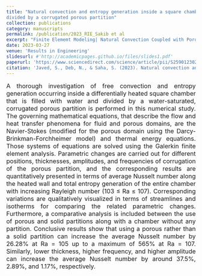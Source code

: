 ```yaml
---
title: "Natural convection and entropy generation inside a square chamber 
divided by a corrugated porous partition"
collection: publications
category: manuscripts
permalink: /publication/2023_RIE_Sakib et al
excerpt: "Finite Elememt Modeling| Natural Convection Coupled with Porous Medium Flow| Entropy Generation"
date: 2023-03-27
venue: 'Results in Engineering'
slidesurl: #'http://academicpages.github.io/files/slides1.pdf'
paperurl: 'https://www.sciencedirect.com/science/article/pii/S2590123023001809'
citation: 'Javed, S., Deb, N., & Saha, S. (2023). Natural convection and entropy generation inside a square chamber divided by a corrugated porous partition. <i> Results in Engineering </i>, 18, 101053.'
---
```


<p style="text-align: justify; font-size: 16px">A thorough investigation of free convection and entropy generation occurring inside a differentially heated square chamber that is filled with water and divided by a water-saturated, corrugated porous partition is performed in this numerical study. The governing mathematical equations, that describe the flow and heat transfer phenomena for fluid and porous domains, are the Navier-Stokes (modified for the porous domain using the Darcy-Brinkman-Forchheimer model) and thermal energy equations. Those systems of equations are solved using the Galerkin finite element analysis. Parametric changes are carried out for different positions, thicknesses, amplitudes, and frequencies of corrugation of the porous partition, and the corresponding results are quantitatively presented in terms of average Nusselt number along the heated wall and total entropy generation of the entire chamber with increasing Rayleigh number (103 ≤ Ra ≤ 107). Corresponding variations are qualitatively visualized in terms of streamlines and isotherms for comparing the related parametric changes. Furthermore, a comparative analysis is included between the use of porous and solid partitions along with a chamber without any partition. Conclusive results show that using a porous rather than a solid partition can increase the average Nusselt number by 26.28% at Ra = 105 up to a maximum of 565% at Ra = 107. Similarly, lower thickness, higher frequency, and higher amplitude can increase the average Nusselt number by around 37.5%, 2.89%, and 1.17%, respectively.</p>